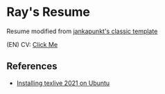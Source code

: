 # Ray's Resume

Resume modified from [jankapunkt's classic template](https://github.com/jankapunkt/latexcv)

(EN) CV: [Click Me](https://github.com/MingRuey/mingruey.github.io/blob/master/Resume-EN/resume.pdf)

## References
- [Installing texlive 2021 on Ubuntu](https://fahim-sikder.github.io/post/installing-texlive-latest-ubuntu/)
